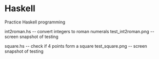 # Haskell
Practice Haskell programming

int2roman.hs             --  convert integers to roman numerals
test_int2roman.png       --  screen snapshot of testing 

square.hs                --  check if 4 points form a square
test_square.png          --  screen snapshot of testing
